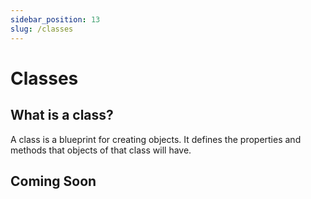 ```yaml
---
sidebar_position: 13
slug: /classes
---
```


# Classes

## What is a class?

A class is a blueprint for creating objects. It defines the properties and methods that objects of that class will have.


## Coming Soon